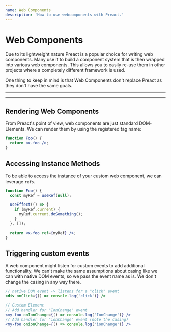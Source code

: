 ```yaml
---
name: Web Components
description: 'How to use webcomponents with Preact.'
---
```


# Web Components

Due to its lightweight nature Preact is a popular choice for writing web components. Many use it to build a component system that is then wrapped into various web components. This allows you to easily re-use them in other projects where a completely different framework is used.

One thing to keep in mind is that Web Components don't replace Preact as they don't have the same goals.

---

<toc></toc>

---

## Rendering Web Components

From Preact's point of view, web components are just standard DOM-Elements. We can render them by using the registered tag name:

```jsx
function Foo() {
  return <x-foo />;
}
```

## Accessing Instance Methods

To be able to access the instance of your custom web component, we can leverage `refs`.

```jsx
function Foo() {
  const myRef = useRef(null);

  useEffect(() => {
    if (myRef.current) {
      myRef.current.doSomething();
    }
  }, []);

  return <x-foo ref={myRef} />;
}
```

## Triggering custom events

A web component might listen for custom events to add additional functionality. We can't make the same assumptions about casing like we can with native DOM events, so we pass the event name as is. We don't change the casing in any way there.

```jsx
// native DOM event -> listens for a "click" event
<div onClick={() => console.log('click')} />

// Custom Element
// Add handler for "IonChange" event
<my-foo onIonChange={() => console.log('IonChange')} />
// Add handler for "ionChange" event (note the casing)
<my-foo onionChange={() => console.log('ionChange')} />
```
